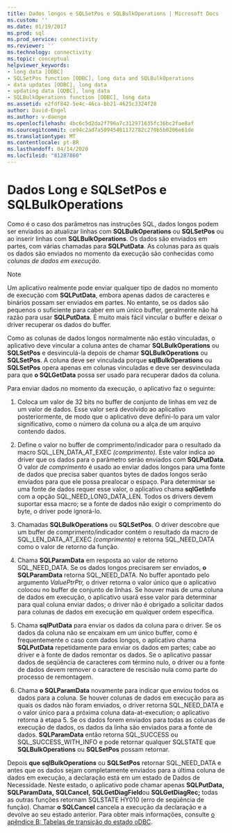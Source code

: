 ```yaml
---
title: Dados longos e SQLSetPos e SQLBulkOperations | Microsoft Docs
ms.custom: ''
ms.date: 01/19/2017
ms.prod: sql
ms.prod_service: connectivity
ms.reviewer: ''
ms.technology: connectivity
ms.topic: conceptual
helpviewer_keywords:
- long data [ODBC]
- SQLSetPos function [ODBC], long data and SQLBulkOperations
- data updates [ODBC], long data
- updating data [ODBC], long data
- SQLBulkOperations function [ODBC], long data
ms.assetid: e2fdf842-5e4c-46ca-bb21-4625c3324f28
author: David-Engel
ms.author: v-daenge
ms.openlocfilehash: 4bc6c5d2da2f796a7c312971635fc36bc2fae8af
ms.sourcegitcommit: ce94c2ad7a50945481172782c270b5b0206e61de
ms.translationtype: MT
ms.contentlocale: pt-BR
ms.lasthandoff: 04/14/2020
ms.locfileid: "81287860"
---
```

# <a name="long-data-and-sqlsetpos-and-sqlbulkoperations"></a>Dados Long e SQLSetPos e SQLBulkOperations
Como é o caso dos parâmetros nas instruções SQL, dados longos podem ser enviados ao atualizar linhas com **SQLBulkOperations** ou **SQLSetPos** ou ao inserir linhas com **SQLBulkOperations**. Os dados são enviados em partes, com várias chamadas para **SQLPutData**. As colunas para as quais os dados são enviados no momento da execução são conhecidas como *colunas de dados em execução*.  
  
> [!NOTE]  
>  Um aplicativo realmente pode enviar qualquer tipo de dados no momento de execução com **SQLPutData**, embora apenas dados de caracteres e binários possam ser enviados em partes. No entanto, se os dados são pequenos o suficiente para caber em um único buffer, geralmente não há razão para usar **SQLPutData**. É muito mais fácil vincular o buffer e deixar o driver recuperar os dados do buffer.  
  
 Como as colunas de dados longos normalmente não estão vinculadas, o aplicativo deve vincular a coluna antes de chamar **SQLBulkOperations** ou **SQLSetPos** e desvinculá-la depois de chamar **SQLBulkOperations** ou **SQLSetPos**. A coluna deve ser vinculada porque **sqlBulkOperations** ou **SQLSetPos** opera apenas em colunas vinculadas e deve ser desvinculada para que **o SQLGetData** possa ser usado para recuperar dados da coluna.  
  
 Para enviar dados no momento da execução, o aplicativo faz o seguinte:  
  
1.  Coloca um valor de 32 bits no buffer de conjunto de linhas em vez de um valor de dados. Esse valor será devolvido ao aplicativo posteriormente, de modo que o aplicativo deve defini-lo para um valor significativo, como o número da coluna ou a alça de um arquivo contendo dados.  
  
2.  Define o valor no buffer de comprimento/indicador para o resultado da macro SQL_LEN_DATA_AT_EXEC *(comprimento).* Este valor indica ao driver que os dados para o parâmetro serão enviados com **SQLPutData**. O valor *de comprimento* é usado ao enviar dados longos para uma fonte de dados que precisa saber quantos bytes de dados longos serão enviados para que ele possa prealocar o espaço. Para determinar se uma fonte de dados requer esse valor, o aplicativo chama **sqlGetInfo** com a opção SQL_NEED_LONG_DATA_LEN. Todos os drivers devem suportar essa macro; se a fonte de dados não exigir o comprimento do byte, o driver pode ignorá-lo.  
  
3.  Chamadas **SQLBulkOperations** ou **SQLSetPos**. O driver descobre que um buffer de comprimento/indicador contém o resultado da macro de SQL_LEN_DATA_AT_EXEC *(comprimento)* e retorna SQL_NEED_DATA como o valor de retorno da função.  
  
4.  Chama **SQLParamData** em resposta ao valor de retorno SQL_NEED_DATA. Se os dados longos precisarem ser enviados, **o SQLParamData** retorna SQL_NEED_DATA. No buffer apontado pelo argumento *ValuePtrPtr,* o driver retorna o valor único que o aplicativo colocou no buffer de conjunto de linhas. Se houver mais de uma coluna de dados em execução, o aplicativo usará esse valor para determinar para qual coluna enviar dados; o driver não é obrigado a solicitar dados para colunas de dados em execução em qualquer ordem específica.  
  
5.  Chama **sqlPutData** para enviar os dados da coluna para o driver. Se os dados da coluna não se encaixam em um único buffer, como é frequentemente o caso com dados longos, o aplicativo chama **SQLPutData** repetidamente para enviar os dados em partes; cabe ao driver e à fonte de dados remontar os dados. Se o aplicativo passar dados de seqüência de caracteres com término nulo, o driver ou a fonte de dados devem remover o caractere de rescisão nula como parte do processo de remontagem.  
  
6.  Chama **o SQLParamData** novamente para indicar que enviou todos os dados para a coluna. Se houver colunas de dados em execução para as quais os dados não foram enviados, o driver retorna SQL_NEED_DATA e o valor único para a próxima coluna data-at-execution; o aplicativo retorna à etapa 5. Se os dados forem enviados para todas as colunas de execução de dados, os dados da linha são enviados para a fonte de dados. **SQLParamData** então retorna SQL_SUCCESS ou SQL_SUCCESS_WITH_INFO e pode retornar qualquer SQLSTATE que **SQLBulkOperations** ou **SQLSetPos** possam retornar.  
  
 Depois **que sqlBulkOperations** ou **SQLSetPos** retornar SQL_NEED_DATA e antes que os dados sejam completamente enviados para a última coluna de dados em execução, a declaração está em um estado de Dados de Necessidade. Neste estado, o aplicativo pode chamar apenas **SQLPutData,** **SQLParamData,** **SQLCancel,** **SQLGetDiagField**ou **SQLGetDiagRec;** todas as outras funções retornam SQLSTATE HY010 (erro de seqüência de função). Chamar **o SQLCancel** cancela a execução da declaração e a devolve ao seu estado anterior. Para obter mais informações, consulte [o apêndice B: Tabelas de transição do estado oDBC](../../../odbc/reference/appendixes/appendix-b-odbc-state-transition-tables.md).
